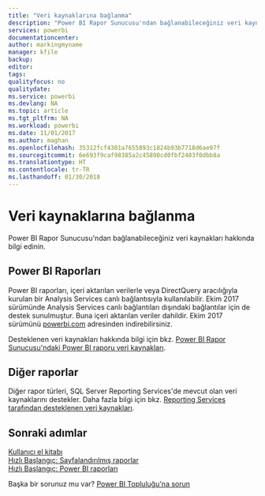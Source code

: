 ```yaml
---
title: "Veri kaynaklarına bağlanma"
description: "Power BI Rapor Sunucusu'ndan bağlanabileceğiniz veri kaynakları hakkında bilgi edinin."
services: powerbi
documentationcenter: 
author: markingmyname
manager: kfile
backup: 
editor: 
tags: 
qualityfocus: no
qualitydate: 
ms.service: powerbi
ms.devlang: NA
ms.topic: article
ms.tgt_pltfrm: NA
ms.workload: powerbi
ms.date: 11/01/2017
ms.author: maghan
ms.openlocfilehash: 35312fcf4301a7655893c1824b93b7718d6ae97f
ms.sourcegitcommit: 6e693f9caf98385a2c45890cd0fbf2403f0dbb8a
ms.translationtype: HT
ms.contentlocale: tr-TR
ms.lasthandoff: 01/30/2018
---
```

# <a name="connecting-to-data-sources"></a>Veri kaynaklarına bağlanma
Power BI Rapor Sunucusu'ndan bağlanabileceğiniz veri kaynakları hakkında bilgi edinin.

## <a name="power-bi-reports"></a>Power BI Raporları
Power BI raporları, içeri aktarılan verilerle veya DirectQuery aracılığıyla kurulan bir Analysis Services canlı bağlantısıyla kullanılabilir. Ekim 2017 sürümünde Analysis Services canlı bağlantıları dışındaki bağlantılar için de destek sunulmuştur. Buna içeri aktarılan veriler dahildir. Ekim 2017 sürümünü [powerbi.com](https://powerbi.microsoft.com/report-server/) adresinden indirebilirsiniz.

Desteklenen veri kaynakları hakkında bilgi için bkz. [Power BI Rapor Sunucusu'ndaki Power BI raporu veri kaynakları](data-sources.md).

## <a name="other-reports"></a>Diğer raporlar
Diğer rapor türleri, SQL Server Reporting Services'de mevcut olan veri kaynaklarını destekler. Daha fazla bilgi için bkz. [Reporting Services tarafından desteklenen veri kaynakları](https://docs.microsoft.com/sql/reporting-services/report-data/data-sources-supported-by-reporting-services-ssrs).

## <a name="next-steps"></a>Sonraki adımlar
[Kullanıcı el kitabı](user-handbook-overview.md)  
[Hızlı Başlangıç: Sayfalandırılmış raporlar](quickstart-create-paginated-report.md)  
[Hızlı Başlangıç: Power BI raporları](quickstart-create-powerbi-report.md)

Başka bir sorunuz mu var? [Power BI Topluluğu'na sorun](https://community.powerbi.com/)

